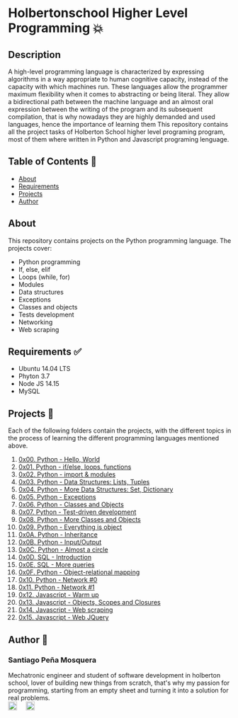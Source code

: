 # Holbertonschool Higher Level Programming :boom:

## Description

A high-level programming language is characterized by expressing algorithms in a way appropriate to human cognitive capacity, instead of the capacity with which machines run. These languages allow the programmer maximum flexibility when it comes to abstracting or being literal. They allow a bidirectional path between the machine language and an almost oral expression between the writing of the program and its subsequent compilation, that is why nowadays they are highly demanded and used languages, hence the importance of learning them
This repository contains all the project tasks of Holberton School higher level programing program, most of them where written in Python and Javascript programing lenguage.

## Table of Contents :book:
* [About](#About)
* [Requirements](#Requirements)
* [Projects](#Projects)
* [Author](#Author)

## About
This repository contains projects on the Python programming language. The projects cover:
- Python programming
- If, else, elif
- Loops (while, for)
- Modules
- Data structures
- Exceptions
- Classes and objects
- Tests development
- Networking
- Web scraping

## Requirements :white_check_mark:
* Ubuntu 14.04 LTS
* Phyton 3.7
* Node JS 14.15
* MySQL

## Projects :page_with_curl:
Each of the following folders contain the projects, with the different topics in the process of learning the different programming languages mentioned above.  
1. [0x00. Python - Hello, World](./0x00-python-hello_world)
2. [0x01. Python - if/else, loops, functions](./0x01-python-if_else_loops_functions)
3. [0x02. Python - import & modules](./0x02-python-import_modules)
4. [0x03. Python - Data Structures: Lists, Tuples](./0x03-python-data_structures)
5. [0x04. Python - More Data Structures: Set, Dictionary](./0x04-python-more_data_structures)
6. [0x05. Python - Exceptions](./0x05-python-exceptions)
7. [0x06. Python - Classes and Objects](./0x06-python-classes)
8. [0x07. Python - Test-driven development](./0x07-python-test_driven_development)
9. [0x08. Python - More Classes and Objects](./0x08-python-more_classes)
10. [0x09. Python - Everything is object](./0x09-python-everything_is_object)
11. [0x0A. Python - Inheritance](./0x0A-python-inheritance)
12. [0x0B. Python - Input/Output](./0x0B-python-input_output)
13. [0x0C. Python - Almost a circle](./0x0C-python-almost_a_circle)
14. [0x0D. SQL - Introduction](./0x0D-SQL_introduction)
15. [0x0E. SQL - More queries](./0x0E-SQL_more_queries)
16. [0x0F. Python - Object-relational mapping](./0x0F-python-object_relational_mapping)
17. [0x10. Python - Network #0](./0x10-python-network_0)
18. [0x11. Python - Network #1](./0x11-python-network_1)
19. [0x12. Javascript - Warm up](./0x12-javascript-warm_up)
20. [0x13. Javascript - Objects, Scopes and Closures](./0x0F-python-object_relational_mapping)
21. [0x14. Javascript - Web scraping](./0x14-javascript-web_scraping)
22. [0x15. Javascript - Web JQuery](./0x15-javascript-web_jquery)

## Author :pencil:
### Santiago Peña Mosquera  
Mechatronic engineer and student of software development in holberton school, lover of building new things from scratch, that's why my passion for programming, starting from an empty sheet and turning it into a solution for real problems.  
<a href="https://www.linkedin.com/in/santiago-pe%C3%B1a-mosquera-abaa20196/" target="_blank"><img alt="LinkedIn" width="20" height="20" src="./linkedin-icon-2.svg"></a>&nbsp;&nbsp;&nbsp;&nbsp;
<a href="https://twitter.com/santiagopemo" target="_blank"><img alt="Twitter" width="20" height="20" src="./cdnlogo_twitter-icon.svg"></a>
